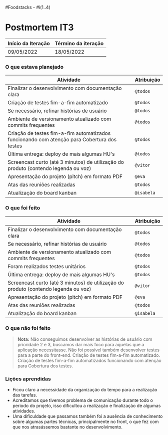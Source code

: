 #Foodstacks - #i(1..4)

# Postmortem IT3

Início da Iteração | Término da iteração
------------ | -------------
09/05/2022 | 18/05/2022


### O que estava planejado
| Atividade | Atribuição |
| --- | --- |
| Finalizar o desenvolvimento com documentação clara | `@todos` |
| Criação de testes fim-a-fim automatizado | `@todos`|
| Se necessário, refinar histórias de usuário | `@todos` |
| Ambiente de versionamento atualizado com commits frequentes | `@todos` |
| Criação de testes fim-a-fim automatizados funcionando com atenção para Cobertura dos testes | `@todos` |
| Última entrega: deploy de mais algumas HU's | `@todos` |
| Screencast curto (até 3 minutos) de utilização do produto (contendo legenda ou voz)| `@vitor` |
| Apresentação do projeto (pitch) em formato PDF| `@eva` |
| Atas das reuniões realizadas| `@todos` |
| Atualização do board kanban| `@isabela` |


### O que foi feito
| Atividade | Atribuição |
| --- | --- |
| Finalizar o desenvolvimento com documentação clara | `@todos` |
| Se necessário, refinar histórias de usuário | `@todos` |
| Ambiente de versionamento atualizado com commits frequentes | `@todos` |
| Foram realizados testes unitários| `@todos` |
| Última entrega: deploy de mais algumas HU's | `@todos` |
| Screencast curto (até 3 minutos) de utilização do produto (contendo legenda ou voz)| `@vitor` |
| Apresentação do projeto (pitch) em formato PDF| `@eva` |
| Atas das reuniões realizadas| `@todos` |
| Atualização do board kanban| `@isabela` |



### O que não foi feito
> **Nota:** Não conseguimos desenvolver as histórias de usuário com prioridade 2 e 3, buscamos dar mais foco para aquelas que a aplicação necessitasse.
> Não foi possível também desenvolver testes para a parte do front-end.
> Criação de testes fim-a-fim automatizado.
> Criação de testes fim-a-fim automatizados funcionando com atenção para Cobertura dos testes. 

### Lições aprendidas
* Ficou claro a necessidade da organização do tempo para a realização das tarefas.
* Acreditamos que tivemos problema de comunicação durante todo o periodo do projeto, isso dificultou a realização e finalização de algumas atividades.
* Uma dificuldade que passamos também foi a ausência de conhecimento sobre algumas partes técnicas, principalmente no front, o que fez com que nos atrasássemos bastante no desenvolvimento.

